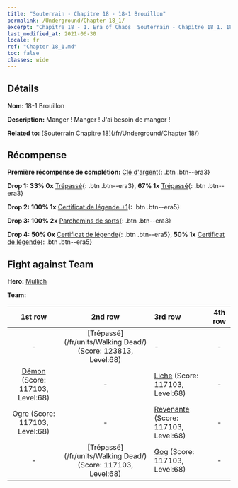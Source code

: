 ```yaml
---
title: "Souterrain - Chapitre 18 - 18-1 Brouillon"
permalink: /Underground/Chapter 18_1/
excerpt: "Chapitre 18 - 1. Era of Chaos  Souterrain - Chapitre 18_1. 18-1 Brouillon"
last_modified_at: 2021-06-30
locale: fr
ref: "Chapter 18_1.md"
toc: false
classes: wide
---
```


## Détails

 **Nom:** 18-1 Brouillon

 **Description:** Manger ! Manger ! J'ai besoin de manger !

 **Related to:** [Souterrain Chapitre 18](/fr/Underground/Chapter 18/)

## Récompense

 **Première récompense de complétion:** [Clé d'argent](/ItemsFR/con_693/){: .btn .btn--era3}

 **Drop 1:** **33% 0x** [Trépassé](/ItemsFR/unt_209/){: .btn .btn--era3}, **67% 1x** [Trépassé](/ItemsFR/unt_209/){: .btn .btn--era3}

 **Drop 2:** **100% 1x** [Certificat de légende +1](/ItemsFR/mat_74/){: .btn .btn--era5}

 **Drop 3:** **100% 2x** [Parchemins de sorts](/ItemsFR/con_694/){: .btn .btn--era3}

 **Drop 4:** **50% 0x** [Certificat de légende](/ItemsFR/mat_67/){: .btn .btn--era5}, **50% 1x** [Certificat de légende](/ItemsFR/mat_67/){: .btn .btn--era5}


## Fight against Team
 **Hero:** [Mullich](/fr/heroes/Mullich/)

 **Team:**


  | 1st row | 2nd row | 3rd row | 4th row |
  |:----:|:----:|:----|:----:|
  | - | [Trépassé](/fr/units/Walking Dead/) (Score: 123813, Level:68)  | - | - |
  | [Démon](/fr/units/Demon/) (Score: 117103, Level:68)  | - | [Liche](/fr/units/Lich/) (Score: 117103, Level:68)  | - |
  | [Ogre](/fr/units/Ogre/) (Score: 117103, Level:68)  | - | [Revenante](/fr/units/Wight/) (Score: 117103, Level:68)  | - |
  | - | [Trépassé](/fr/units/Walking Dead/) (Score: 117103, Level:68)  | [Gog](/fr/units/Gog/) (Score: 117103, Level:68)  | - |


